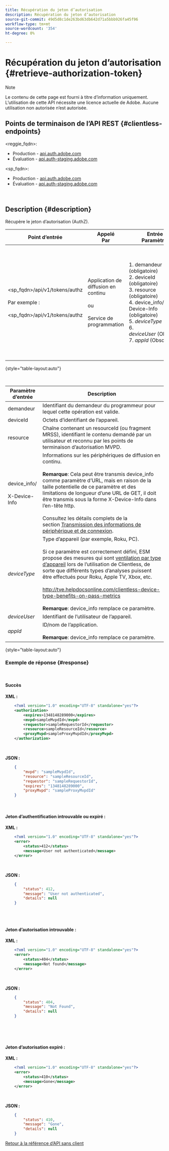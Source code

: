 ```yaml
---
title: Récupération du jeton d’autorisation
description: Récupération du jeton d’autorisation
source-git-commit: 49d5d8c1de263bd63db642d71a5bbb926fa45f96
workflow-type: tm+mt
source-wordcount: '354'
ht-degree: 0%

---
```



# Récupération du jeton d’autorisation {#retrieve-authorization-token}

>[!NOTE]
>
>Le contenu de cette page est fourni à titre d’information uniquement. L’utilisation de cette API nécessite une licence actuelle de Adobe. Aucune utilisation non autorisée n’est autorisée.

## Points de terminaison de l’API REST {#clientless-endpoints}

&lt;reggie_fqdn>:

* Production - [api.auth.adobe.com](http://api.auth.adobe.com/)
* Évaluation - [api.auth-staging.adobe.com](http://api.auth-staging.adobe.com/)

&lt;sp_fqdn>:

* Production - [api.auth.adobe.com](http://api.auth.adobe.com/)
* Évaluation - [api.auth-staging.adobe.com](http://api.auth-staging.adobe.com/)

</br>

## Description {#description}

Récupère le jeton d’autorisation (AuthZ).  


| Point d’entrée | Appelé  </br>Par | Entrée   </br>Paramètres | HTTP  </br>Méthode | Réponse | HTTP  </br>Réponse |
| --- | --- | --- | --- | --- | --- |
| &lt;sp_fqdn>/api/v1/tokens/authz</br></br>Par exemple :</br></br>&lt;sp_fqdn>/api/v1/tokens/authz | Application de diffusion en continu</br></br>ou</br></br>Service de programmation | 1. demandeur (obligatoire)</br>2.  deviceId (obligatoire)</br>3.  resource (obligatoire)</br>4.  device_info/X-Device-Info (obligatoire)</br>5.  _deviceType_</br> 6.  _deviceUser_ (Obsolète)</br>7.  _appId_ (Obsolète) | GET | 1. Réussite</br>2.  Jeton d’authentification  </br>    introuvable ou expiré :   </br>    Raison de l’explication XML  </br>    pour jeton d’auteur introuvable</br>3.  Jeton d’autorisation  </br>    introuvable :  </br>    Explication XML</br>4.  Jeton d’autorisation  </br>    expiré :  </br>    Explication XML | 200 - Succès  </br>412 - No AuthN</br></br>404 - No AuthZ</br></br>410 - AuthZ Expiré |

{style=&quot;table-layout:auto&quot;}

</br>

| Paramètre d’entrée | Description |
| --- | --- |
| demandeur | Identifiant du demandeur du programmeur pour lequel cette opération est valide. |
| deviceId | Octets d’identifiant de l’appareil. |
| resource | Chaîne contenant un resourceId (ou fragment MRSS), identifiant le contenu demandé par un utilisateur et reconnu par les points de terminaison d’autorisation MVPD. |
| device_info/</br></br>X-Device-Info | Informations sur les périphériques de diffusion en continu.</br></br>**Remarque**: Cela peut être transmis device_info comme paramètre d’URL, mais en raison de la taille potentielle de ce paramètre et des limitations de longueur d’une URL de GET, il doit être transmis sous la forme X-Device-Info dans l’en-tête http. </br></br>Consultez les détails complets de la section [Transmission des informations de périphérique et de connexion](http://tve.helpdocsonline.com/passing-device-information). |
| _deviceType_ | Type d’appareil (par exemple, Roku, PC).</br></br>Si ce paramètre est correctement défini, ESM propose des mesures qui sont [ventilation par type d’appareil](http://tve.helpdocsonline.com/esm-overview$clientless_device_type) lors de l’utilisation de Clientless, de sorte que différents types d’analyses puissent être effectués pour Roku, Apple TV, Xbox, etc.</br></br>http://tve.helpdocsonline.com/clientless-device-type-benefits-on-pass-metrics </br></br>**Remarque**: device_info remplace ce paramètre. |
| _deviceUser_ | Identifiant de l’utilisateur de l’appareil. |
| _appId_ | ID/nom de l’application. </br></br>**Remarque**: device_info remplace ce paramètre. |

{style=&quot;table-layout:auto&quot;}


### Exemple de réponse {#response}

 

#### Succès

**XML :**

```XML
    <?xml version="1.0" encoding="UTF-8" standalone="yes"?>
    <authorization>
        <expires>1348148289000</expires>
        <mvpd>sampleMvpdId</mvpd>
        <requestor>sampleRequestorId</requestor>
        <resource>sampleResourceId</resource>
        <proxyMvpd>sampleProxyMvpdId</proxyMvpd>
    </authorization>
```

 

**JSON :**

```JSON
    {
        "mvpd": "sampleMvpdId",
        "resource": "sampleResourceId",
        "requestor": "sampleRequestorId",
        "expires": "1348148289000",
        "proxyMvpd": "sampleProxyMvpdId"
    }
```

 </br>


#### Jeton d’authentification introuvable ou expiré :

**XML :**

```XML
    <?xml version="1.0" encoding="UTF-8" standalone="yes"?>
    <error>
        <status>412</status>
        <message>User not authenticated</message>
    </error>
```

 

**JSON :**

```JSON
    {
        "status": 412,
        "message": "User not authenticated",
        "details": null
    }
```

</br>
 

#### Jeton d’autorisation introuvable :

**XML :**

```XML
    <?xml version="1.0" encoding="UTF-8" standalone="yes"?>
    <error>
        <status>404</status>
        <message>Not found</message>
    </error>
```

 

**JSON :**

```JSON
    {
        "status": 404,
        "message": "Not Found",
        "details": null
    }
```

</br>

 

#### Jeton d’autorisation expiré :

**XML :**

```XML
    <?xml version="1.0" encoding="UTF-8" standalone="yes"?>
    <error>
        <status>410</status>
        <message>Gone</message>
    </error>
```

 

**JSON :**

```JSON
    {
        "status": 410,
        "message": "Gone",
        "details": null
    }
```

[Retour à la référence d’API sans client](http://tve.helpdocsonline.com/clientless-api-reference)
